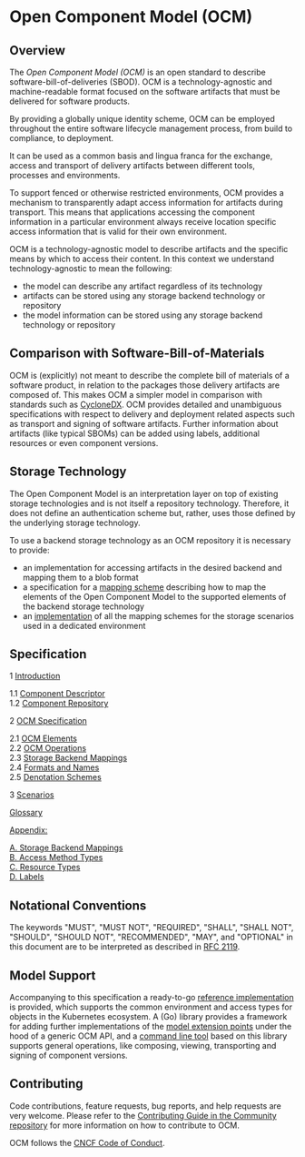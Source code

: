 # Open Component Model (OCM)

## Overview

The *Open Component Model (OCM)* is an open standard to describe software-bill-of-deliveries (SBOD). OCM is a technology-agnostic and machine-readable format focused on the software artifacts that must be delivered for software products.

By providing a globally unique identity scheme, OCM can be employed throughout the entire software lifecycle management process, from build to compliance, to deployment.

It can be used as a common basis and lingua franca for the exchange, access and
transport of delivery artifacts between different tools, processes and environments.

To support fenced or otherwise restricted environments, OCM provides a mechanism to transparently adapt access information for artifacts during transport. This means that applications accessing the component information in a particular environment always receive location specific access information that is valid for their own environment.

OCM is a technology-agnostic model to describe artifacts and the specific means by which to access their content. In this context we understand technology-agnostic to mean the following:

- the model can describe any artifact regardless of its technology
- artifacts can be stored using any storage backend technology or repository
- the model information can be stored using any storage backend technology or repository

## Comparison with Software-Bill-of-Materials

OCM is (explicitly) not meant to describe the complete bill of materials of a software product,
in relation to the packages those delivery artifacts are composed of. This makes OCM a simpler model in comparison with standards such as [CycloneDX](https://cyclonedx.org/). OCM provides detailed and unambiguous specifications with respect to delivery and deployment related aspects such as transport and signing of software artifacts. Further information about artifacts (like typical SBOMs) can be added using labels, additional resources or even
component versions.

## Storage Technology

The Open Component Model is an interpretation layer on top of existing storage technologies and is not itself a repository technology. Therefore, it does not define an authentication scheme but, rather, uses those defined by the underlying storage technology.

To use a backend storage technology as an OCM repository it is necessary to provide:
- an implementation for accessing artifacts in the desired backend and mapping them to a blob format
- a specification for a [mapping scheme](doc/specification/mapping/README.md)
  describing how to map the elements of the Open Component Model to the supported
  elements of the backend storage technology
- an [implementation](doc/specification/operations/README.md) of all the mapping
  schemes for the storage scenarios used in a dedicated environment

## Specification

1 [Introduction](doc/introduction/README.md)

1.1 [Component Descriptor](doc/introduction/01_component_descriptor.md)<br>
1.2 [Component Repository](doc/introduction/02_component_repository.md)<br>

2 [OCM Specification](doc/specification/README.md)

2.1 [OCM Elements](doc/specification/elements/README.md) <br>
2.2 [OCM Operations](doc/specification/operations/README.md) <br>
2.3 [Storage Backend Mappings](doc/specification/mapping/README.md) <br>
2.4 [Formats and Names](doc/specification/formats/README.md) <br>
2.5 [Denotation Schemes](doc/specification/denotations/README.md) <br>

3 [Scenarios](doc/scenarios/README.md) <br>

[Glossary](doc/glossary.md) <br>

[Appendix:](doc/appendix/README.md) <br>

[A. Storage Backend Mappings](doc/appendix/A/README.md) <br>
[B. Access Method Types](doc/appendix/B/README.md) <br>
[C. Resource Types](doc/appendix/C/README.md) <br>
[D. Labels](doc/appendix/D/README.md) <br>

## Notational Conventions

The keywords "MUST", "MUST NOT", "REQUIRED", "SHALL", "SHALL NOT", "SHOULD", "SHOULD NOT", "RECOMMENDED", "MAY",
and "OPTIONAL" in this document are to be interpreted as described in [RFC 2119](https://www.rfc-editor.org/info/rfc2119).

## Model Support

Accompanying to this specification a ready-to-go [reference implementation](https://github.com/open-component-model/ocm)
is provided, which supports the common environment and access types for objects
in the Kubernetes ecosystem. A (Go) library provides a framework for
adding further implementations of the [model extension points](doc/appendix/README.md) under the hood
of a generic OCM API, and a [command line tool](https://github.com/open-component-model/ocm/blob/main/docs/reference/ocm.md)
based on this library supports general operations, like composing, viewing,
transporting and signing of component versions.

## Contributing

Code contributions, feature requests, bug reports, and help requests are very welcome. Please refer to the [Contributing Guide in the Community repository](https://github.com/open-component-model/community/blob/main/CONTRIBUTING.md) for more information on how to contribute to OCM.

OCM follows the [CNCF Code of Conduct](https://github.com/cncf/foundation/blob/main/code-of-conduct.md).
